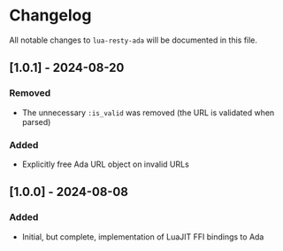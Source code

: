 # Changelog

All notable changes to `lua-resty-ada` will be documented in this file.


## [1.0.1] - 2024-08-20
### Removed
- The unnecessary `:is_valid` was removed (the URL is validated when parsed)

### Added
- Explicitly free Ada URL object on invalid URLs

## [1.0.0] - 2024-08-08
### Added
- Initial, but complete, implementation of LuaJIT FFI bindings to Ada
